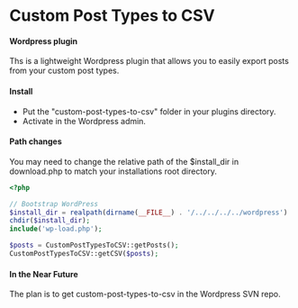 Custom Post Types to CSV
========================

#### Wordpress plugin
Ths is a lightweight Wordpress plugin that allows you to easily export posts from your custom post types.

#### Install

* Put the "custom-post-types-to-csv" folder in your plugins directory.
* Activate in the Wordpress admin.

#### Path changes
You may need to change the relative path of the $install_dir in download.php to match your installations root directory.

```PHP
<?php

// Bootstrap WordPress
$install_dir = realpath(dirname(__FILE__) . '/../../../../wordpress') . '/'; // You might have to change this
chdir($install_dir);
include('wp-load.php');

$posts = CustomPostTypesToCSV::getPosts(); 
CustomPostTypesToCSV::getCSV($posts);


```

#### In the Near Future
The plan is to get custom-post-types-to-csv in the Wordpress SVN repo.
